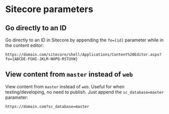 # Sitecore parameters

## Go directly to an ID

Go directly to an ID in Sitecore by appending the `fo=[id]` parameter while in the content editor:
```
https://domain.com/sitecore/shell/Applications/Content%20Editor.aspx?fo={ABCDE-FGHI-JKLM-NOPQ-RSTUVW}
```

## View content from `master` instead of `web`

View content from `master` instead of `web`. Useful for when testing/developing, no need to publish. Just append the `sc_database=master` parameter:
```
https://domain.com?sc_database=master 
```
